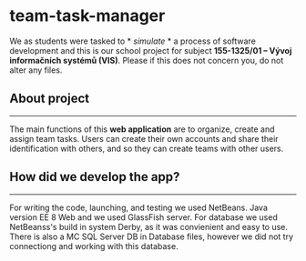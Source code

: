 # team-task-manager
We as students were tasked to * *simulate* * a process of software development and this is our school project for subject **155-1325/01 – Vývoj informačních systémů (VIS)**.
Please if this does not concern you, do not alter any files.

## About project
---
The main functions of this **web application** are to organize, create and assign team tasks. Users can create their own accounts and share their identification with others, and so they can create teams with other users.

## How did we develop the app?
---
For writing the code, launching, and testing we used NetBeans. Java version EE 8 Web and we used GlassFish server.
For database we used NetBeanss's build in system Derby, as it was convienient and easy to use. There is also a MC SQL Server DB in Database files, however we did not try connectiong and working with this database.
